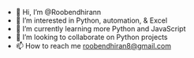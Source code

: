 - 👋 Hi, I’m @Roobendhirann
- 👀 I’m interested in Python, automation, & Excel
- 🌱 I’m currently learning more Python and JavaScript
- 💞️ I’m looking to collaborate on Python projects
- 📫 How to reach me roobendhiran8@gmail.com

<!---
Roobendhirann/Roobendhirann is a ✨ special ✨ repository because its `README.md` (this file) appears on your GitHub profile.
You can click the Preview link to take a look at your changes.
--->
